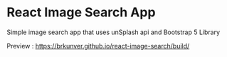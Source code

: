# React Image Search App
Simple image search app that uses unSplash api and Bootstrap 5 Library

Preview : https://brkunver.github.io/react-image-search/build/
